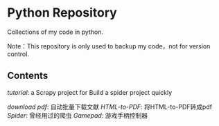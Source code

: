 # Python Repository

Collections of my code in python.

Note：This repository is only used to backup my code，not for version control.

## Contents

*tutorial*: a Scrapy project for Build a spider project quickly

*download pdf*: 自动批量下载文献
*HTML-to-PDF*: 将HTML-to-PDF转成pdf
*Spider*: 曾经用过的爬虫
*Gamepad*: 游戏手柄控制器

